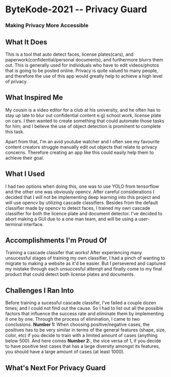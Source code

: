 # ByteKode-2021 -- Privacy Guard
### Making Privacy More Accessible

## What It Does
This is a tool that auto detect faces, license plates(cars), and paperwork(confidential/personal documents), and furthermore blurrs them out. This is generally used for individuals who have to edit videos/photos that is going to be posted online. Privacy is quite valued to many people, and therefore the use of this app would greatly help to achieve a high level of privacy. 

## What Inspired Me
My cousin is a video editor for a club at his university, and he often has to stay up late to blur out confidential content e.g) school work, license plate on cars. I then wanted to create something that could automate those tasks for him; and I believe the use of object detection is prominent to complete this task. 

Apart from that, I'm an avid youtube watcher and I often see my favourite content creators struggle manually edit out objects that relate to privacy concerns. Therefore creating an app like this could easily help them to achieve their goal.

## What I Used
I had two options when doing this, one was to use YOLO from tensorflow and the other one was obviously opencv. After careful considerations I decided that I will not be implementing deep learning into this project and will use opencv by utilizing cascade classifiers. Besides from the default classifier made by opencv to detect faces, I trained my own cascade classifier for both the licence plate and document detector. I've decided to abort making a GUI due to a one man team, and will be using a user-terminal interface. 

## Accomplishments I'm Proud Of
Training a cascade classifer that works! After experiencing many unsucessful stages of training my own classifier, I had a pinch of wanting to migrate to making a website as it'd be easier. But I persevered and captured my mistake through each unsuccesful attempt and finally come to my final product that could detect both license plates and documents. 

## Challenges I Ran Into
Before training a sucessful cascade classifer, I've failed a couple dozen times; and I could not find out the cause. So I had to list out all the possible factors that influence the success rate and eliminate them by implementing it one by one. Through the process of elimination, I came to two conclusions. **Number 1:** When choosing positive/negative cases, the positives has to be very similar in terms of the general features (shape, size, color, etc) if you decide to train with a limited amount of cases (anything below 500). And here comes **Number 2:**, the vice versa of 1, if you decide to have positive test cases that has a large diversity amongst its features, you should have a large amount of cases (at least 1000). 

## What's Next For Privacy Guard
